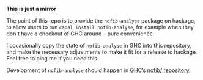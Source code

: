 **This is just a mirror**

The point of this repo is to provide the `nofib-analyse` package on hackage, to
allow users to run `cabal install nofib-analyse`, for example when they don't
have a checkout of GHC around – pure convenience.

I occasionally copy the state of `nofib-analyse` in GHC into this
repository, and make the necessary adjustments to make it fit for a release to
hackage. Feel free to ping me if you need this.

Development of `nofib-analyse` should happen in
[GHC’s nofib/ repository](https://gitlab.haskell.org/ghc/nofib).
